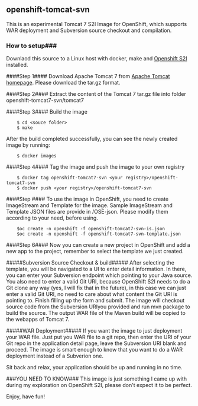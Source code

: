 openshift-tomcat-svn
-----------------
This is an experimental Tomcat 7 S2I Image for OpenShift, which supports WAR deployment and Subversion source checkout and compilation.

### How to setup###
Downlaod this source to a Linux host with docker, make and [Openshift S2I](https://github.com/openshift/source-to-image/releases) installed.

####Step 1####
Download Apache Tomcat 7 from [Apache Tomcat homepage](http://tomcat.apache.org/download-70.cgi). Please download the tar.gz format.

####Step 2####
Extract the content of the Tomcat 7 tar.gz file into folder openshift-tomcat7-svn/tomcat7

####Step 3####
Build the image

        $ cd <souce folder>
        $ make
After the build completed successfully, you can see the newly created image by running:

        $ docker images
  
####Step 4####
Tag the image and push the image to your own registry

        $ docker tag openshift-tomcat7-svn <your registry>/openshift-tomcat7-svn  
        $ docker push <your registry>/openshift-tomcat7-svn  

####Step ####
To use the image in OpenShift, you need to create ImageStream and Template for the image.
Sample ImageStream and Template JSON files are provide in <openshift-tomcat7-svn>/OSE-json.
Please modify them according to your need, before using.

        $oc create -n openshift -f openshift-tomcat7-svn-is.json
        $oc create -n openshift -f openshift-tomcat7-svn-template.json

####Step 6####
Now you can create a new project in OpenShift and add a new app to the project, remember to select the template we just created. 

#####Subversion Source Checkout & build#####
After selecting the template, you will be navigated to a UI to enter detail information. In there, you can enter your Subversion endpoint which pointing to your Java source. You also need to enter a valid Git URI, because OpenShift S2I needs to do a Git clone any way (yes, I will fix that in the future), in this case we can just enter a valid Git URI, no need to care about what content the Git URI is pointing to. Finish filling up the form and submit. The image will checkout source code from the Subversion URIyou provided and run mvn package to build the source. The output WAR file of the Maven build will be copied to the webapps of Tomcat 7.

#####WAR Deployment#####
If you want the image to just deployment your WAR file. Just put you WAR file to a git repo, then enter the URI of your Git repo in the application detail page, leave the Subversion URI blank and proceed. The image is smart enough to know that you want to do a WAR deployment instead of a Subverion one.

Sit back and relax, your application should be up and running in no time.

###YOU NEED TO KNOW###
This image is just something I came up with during my exploration on OpenShift S2I, please don't expect it to be perfect.

Enjoy, have fun!

